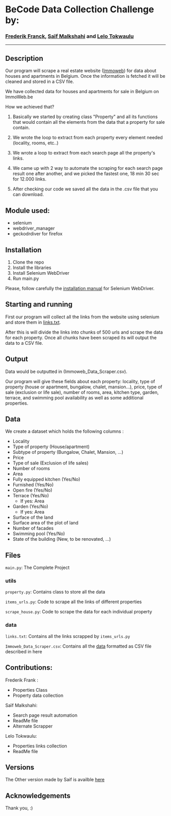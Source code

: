 
# BeCode Data Collection Challenge by:

### [Frederik Franck](https://github.com/FrederickFranck), [Saïf Malkshahi](https://github.com/saifalbaghdadi) and [Lelo Tokwaulu](https://github.com/lelotok)
--------------------------------------------------------------------------------------

## Description
Our program will scrape a real estate website ([Immoweb](https://www.immoweb.be/en)) for data about houses and apartments in Belgium.
Once the information is fetched it will be cleaned and stored in a CSV file.


We have collected data for houses and apartments for sale in Belgium on ImmoWeb.be

How we achieved that?

1. Basically we started by creating class "Property" and all its functions that would 
contain all the elements from the data that a property for sale contain.

2. We wrote the loop to extract from each property every element needed
(locality, rooms, etc..)

3. We wrote a loop to extract from each search page all the property's links.

4. We came up with 2 way to automate the scraping for each search page result one
after another, and we picked the fastest one, 18 min 30 sec for 12.000 links.

5. After checking our code we saved all the data in the .csv file that you can download.

Module used:
------------
- selenium
- webdriver_manager
- geckodrdiver for firefox


## Installation
1. Clone the repo
2. Install the libraries
3. Install Selenium WebDriver 
4. Run main.py

Please, follow carefully the [installation manual](https://www.selenium.dev/documentation/en/webdriver/driver_requirements/) for Selenium WebDriver.

## Starting and running
First our program will collect all the links from the website using selenium and store them in [links.txt](https://github.com/FrederickFranck/challenge-collecting-data/blob/main/links.txt).

After this is will divide the links into chunks of 500 urls and scrape the data for each property. Once all chunks have been scraped its will output the data to a CSV file.

## Output
Data would be outputted in (Immoweb_Data_Scraper.csv).

Our program will give these fields about each property: locality, type of property (house or apartment, bungalow, chalet, mansion...), price, type of sale (exclusion or life sale), number of rooms, area, kitchen type, garden, terrace, and swimming pool availability as well as some additional properties.

## Data

We create a dataset which holds the following columns :

- Locality
- Type of property (House/apartment)
- Subtype of property (Bungalow, Chalet, Mansion, ...)
- Price
- Type of sale (Exclusion of life sales)
- Number of rooms
- Area
- Fully equipped kitchen (Yes/No)
- Furnished (Yes/No)
- Open fire (Yes/No)
- Terrace (Yes/No)
  - If yes: Area
- Garden (Yes/No)
  - If yes: Area
- Surface of the land
- Surface area of the plot of land
- Number of facades
- Swimming pool (Yes/No)
- State of the building (New, to be renovated, ...)

## Files

```main.py```: The Complete Project

### utils

```property.py```: Contains class to store all the data 

```items_urls.py```: Code to scrape all the links of different properties

```scrape_house.py```: Code to scrape the data for each individual property


### data

```links.txt```: Contains all the links scrapped by ```items_urls.py```

```Immoweb_Data_Scraper.csv```: Contains all the [data](#data) formatted as CSV file described in here




Contributions:
--------------

Frederik Frank : 
- Properties Class
- Property data collection

Saïf Malkshahi:
- Search page result automation 
- ReadMe file
- Alternate Scrapper

Lelo Tokwaulu:
- Properties links collection 
- ReadMe file

## Versions 
The Other version made by Saif is availble [here](https://github.com/FrederickFranck/challenge-collecting-data/tree/SAIF#description)


## Acknowledgements
Thank you,  :)
